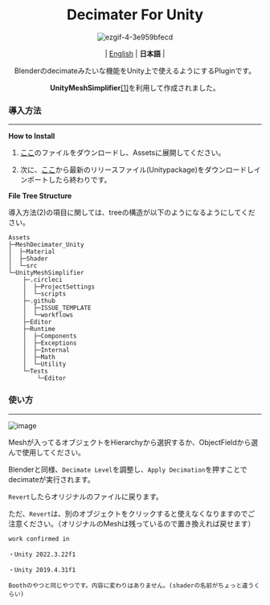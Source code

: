<div align="center">

# Decimater For Unity

![ezgif-4-3e959bfecd](https://github.com/refiaa/MeshDecimater_Unity/assets/112306763/bdb7fedf-1df1-4be4-a9e2-54346e11d564)

| [English](./README.md) | **日本語** |

Blenderのdecimateみたいな機能をUnity上で使えるようにするPluginです。

**UnityMeshSimplifier**[[1]][UnityMeshSimplifier_github]を利用して作成されました。

<div align="left">

### 導入方法
---

**How to Install**

1.  [ここ][download_link]のファイルをダウンロードし、Assetsに展開してください。
  
2.  次に、[ここ][download_link2]から最新のリリースファイル(Unitypackage)をダウンロードしインポートしたら終わりです。

**File Tree Structure**

導入方法(2)の項目に関しては、treeの構造が以下のようになるようにしてください。

```shell
Assets
├─MeshDecimater_Unity
│  ├─Material
│  ├─Shader
│  └─src
└─UnityMeshSimplifier
    ├─.circleci
    │  ├─ProjectSettings
    │  └─scripts
    ├─.github
    │  ├─ISSUE_TEMPLATE
    │  └─workflows
    ├─Editor
    ├─Runtime
    │  ├─Components
    │  ├─Exceptions
    │  ├─Internal
    │  ├─Math
    │  └─Utility
    └─Tests
        └─Editor
```

### 使い方
---
![image](https://github.com/refiaa/MeshDecimater_Unity/assets/112306763/e6651c4f-357f-457a-a3a3-e87d0a38b75e)

Meshが入ってるオブジェクトをHierarchyから選択するか、ObjectFieldから選んで使用してください。

Blenderと同様、`Decimate Level`を調整し、`Apply Decimation`を押すことでdecimateが実行されます。

`Revert`したらオリジナルのファイルに戻ります。

ただ、`Revert`は、別のオブジェクトをクリックすると使えなくなりますのでご注意ください。（オリジナルのMeshは残っているので置き換えれば戻せます）

```
work confirmed in

・Unity 2022.3.22f1

・Unity 2019.4.31f1
```

<!-- links -->
  [UnityMeshSimplifier_github]: https://github.com/Whinarn/UnityMeshSimplifier
  [download_link]: https://github.com/Whinarn/UnityMeshSimplifier/releases/tag/v3.1.0
  [download_link2]: https://github.com/refiaa/MeshDecimater_Unity/releases/latest

```
Boothのやつと同じやつです。内容に変わりはありません。(shaderの名前がちょっと違うくらい)
```